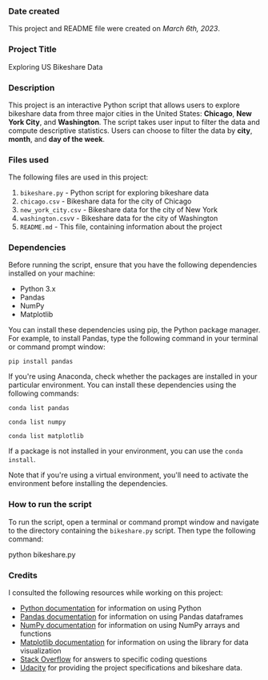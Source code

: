 ### Date created
This project and README file were created on _March 6th, 2023_.

### Project Title
Exploring US Bikeshare Data

### Description
This project is an interactive Python script that allows users to explore bikeshare data from three major cities in the United States: **Chicago**, **New York City**, and **Washington**. The script takes user input to filter the data and compute descriptive statistics. Users can choose to filter the data by **city**, **month**, and **day of the week**.

### Files used
The following files are used in this project:

1. `bikeshare.py` - Python script for exploring bikeshare data
2. `chicago.csv` - Bikeshare data for the city of Chicago
3. `new_york_city.csv` - Bikeshare data for the city of New York
4. `washington.csv`v - Bikeshare data for the city of Washington
5. `README.md` - This file, containing information about the project

### Dependencies
Before running the script, ensure that you have the following dependencies installed on your machine:

+ Python 3.x
+ Pandas
+ NumPy
+ Matplotlib

You can install these dependencies using pip, the Python package manager. 
For example, to install Pandas, type the following command in your terminal or command prompt window:

`pip install pandas`

If you're using Anaconda, check whether the packages are installed in your particular environment. You can install these dependencies using the following commands:

`conda list pandas`

`conda list numpy`

`conda list matplotlib`

If a package is not installed in your environment, you can use the `conda install`.

Note that if you're using a virtual environment, you'll need to activate the environment before installing the dependencies.


### How to run the script

To run the script, open a terminal or command prompt window and navigate to the directory containing the `bikeshare.py` script. Then type the following command:

python bikeshare.py

### Credits
I consulted the following resources while working on this project:

+ [Python documentation](https://docs.python.org/3/) for information on using Python
+ [Pandas documentation](https://pandas.pydata.org/docs/) for information on using Pandas dataframes
+ [NumPy documentation](https://numpy.org/doc/) for information on using NumPy arrays and functions
+ [Matplotlib documentation](https://matplotlib.org/stable/users/index.html) for information on using the library for data visualization
+ [Stack Overflow](https://stackoverflow.com/) for answers to specific coding questions
+ [Udacity](https://www.udacity.com/) for providing the project specifications and bikeshare data.